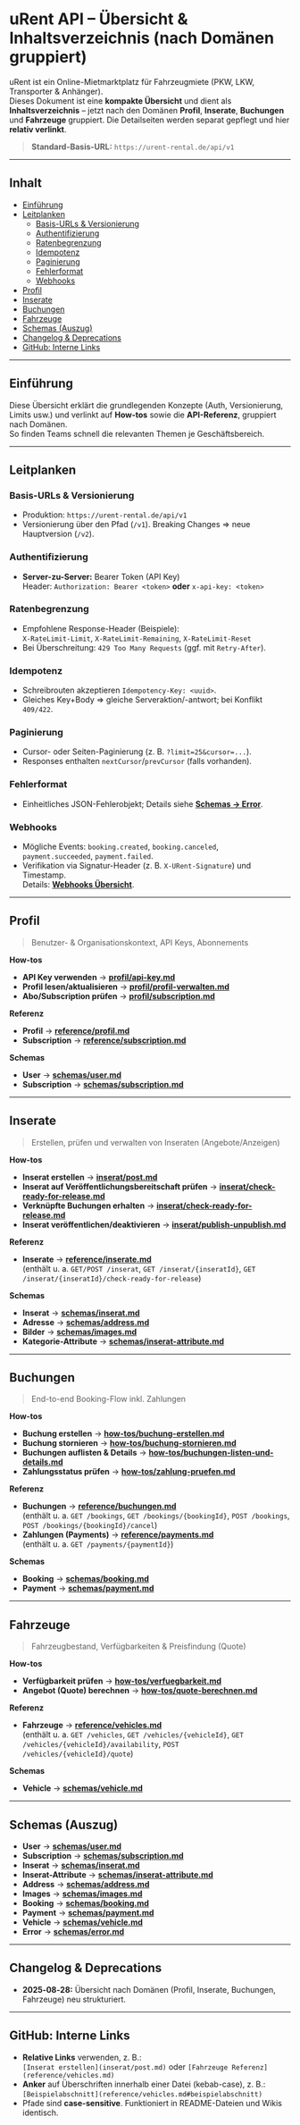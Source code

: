# uRent API – Übersicht & Inhaltsverzeichnis (nach Domänen gruppiert)

uRent ist ein Online-Mietmarktplatz für Fahrzeugmiete (PKW, LKW, Transporter & Anhänger).  
Dieses Dokument ist eine **kompakte Übersicht** und dient als **Inhaltsverzeichnis** – jetzt nach den Domänen **Profil**, **Inserate**, **Buchungen** und **Fahrzeuge** gruppiert. Die Detailseiten werden separat gepflegt und hier **relativ verlinkt**.

> **Standard-Basis-URL:** `https://urent-rental.de/api/v1`

---

## Inhalt

- [Einführung](#einführung)
- [Leitplanken](#leitplanken)
  - [Basis-URLs & Versionierung](#basis-urls--versionierung)
  - [Authentifizierung](#authentifizierung)
  - [Ratenbegrenzung](#ratenbegrenzung)
  - [Idempotenz](#idempotenz)
  - [Paginierung](#paginierung)
  - [Fehlerformat](#fehlerformat)
  - [Webhooks](#webhooks)
- [Profil](#profil)
- [Inserate](#inserate)
- [Buchungen](#buchungen)
- [Fahrzeuge](#fahrzeuge)
- [Schemas (Auszug)](#schemas-auszug)
- [Changelog & Deprecations](#changelog--deprecations)
- [GitHub: Interne Links](#github-interne-links)

---

## Einführung

Diese Übersicht erklärt die grundlegenden Konzepte (Auth, Versionierung, Limits usw.) und verlinkt auf **How-tos** sowie die **API-Referenz**, gruppiert nach Domänen.  
So finden Teams schnell die relevanten Themen je Geschäftsbereich.

---

## Leitplanken

### Basis-URLs & Versionierung
- Produktion: `https://urent-rental.de/api/v1`
- Versionierung über den Pfad (`/v1`). Breaking Changes ⇒ neue Hauptversion (`/v2`).

### Authentifizierung
- **Server-zu-Server:** Bearer Token (API Key)  
  Header: `Authorization: Bearer <token>` **oder** `x-api-key: <token>`

### Ratenbegrenzung
- Empfohlene Response-Header (Beispiele):  
  `X-RateLimit-Limit`, `X-RateLimit-Remaining`, `X-RateLimit-Reset`
- Bei Überschreitung: `429 Too Many Requests` (ggf. mit `Retry-After`).

### Idempotenz
- Schreibrouten akzeptieren `Idempotency-Key: <uuid>`.
- Gleiches Key+Body ⇒ gleiche Serveraktion/-antwort; bei Konflikt `409/422`.

### Paginierung
- Cursor- oder Seiten-Paginierung (z. B. `?limit=25&cursor=...`).
- Responses enthalten `nextCursor`/`prevCursor` (falls vorhanden).

### Fehlerformat
- Einheitliches JSON-Fehlerobjekt; Details siehe **[Schemas → Error](schemas/error.md)**.

### Webhooks
- Mögliche Events: `booking.created`, `booking.canceled`, `payment.succeeded`, `payment.failed`.
- Verifikation via Signatur-Header (z. B. `X-URent-Signature`) und Timestamp.  
  Details: **[Webhooks Übersicht](webhooks/overview.md)**.

---

## Profil

> Benutzer- & Organisationskontext, API Keys, Abonnements

**How-tos**
- **API Key verwenden** → **[profil/api-key.md](profil/api-key.md)**
- **Profil lesen/aktualisieren** → **[profil/profil-verwalten.md](profil/profil-verwalten.md)**
- **Abo/Subscription prüfen** → **[profil/subscription.md](profil/subscription.md)**

**Referenz**
- **Profil** → **[reference/profil.md](reference/profil.md)**
- **Subscription** → **[reference/subscription.md](reference/subscription.md)**

**Schemas**
- **User** → **[schemas/user.md](schemas/user.md)**
- **Subscription** → **[schemas/subscription.md](schemas/subscription.md)**

---

## Inserate

> Erstellen, prüfen und verwalten von Inseraten (Angebote/Anzeigen)

**How-tos**
- **Inserat erstellen** → **[inserat/post.md](inserat/post.md)**
- **Inserat auf Veröffentlichungsbereitschaft prüfen** → **[inserat/check-ready-for-release.md](inserat/check-ready-for-release.md)**
- **Verknüpfte Buchungen erhalten** → **[inserat/check-ready-for-release.md](inserat/bookings.md)**
- **Inserat veröffentlichen/deaktivieren** → **[inserat/publish-unpublish.md](inserat/publish-unpublish.md)**

**Referenz**
- **Inserate** → **[reference/inserate.md](reference/inserate.md)**  
  (enthält u. a. `GET/POST /inserat`, `GET /inserat/{inseratId}`, `GET /inserat/{inseratId}/check-ready-for-release`)

**Schemas**
- **Inserat** → **[schemas/inserat.md](schemas/inserat.md)**
- **Adresse** → **[schemas/address.md](schemas/address.md)**
- **Bilder** → **[schemas/images.md](schemas/images.md)**
- **Kategorie-Attribute** → **[schemas/inserat-attribute.md](schemas/inserat-attribute.md)**

---

## Buchungen

> End-to-end Booking-Flow inkl. Zahlungen

**How-tos**
- **Buchung erstellen** → **[how-tos/buchung-erstellen.md](how-tos/buchung-erstellen.md)**
- **Buchung stornieren** → **[how-tos/buchung-stornieren.md](how-tos/buchung-stornieren.md)**
- **Buchungen auflisten & Details** → **[how-tos/buchungen-listen-und-details.md](how-tos/buchungen-listen-und-details.md)**
- **Zahlungsstatus prüfen** → **[how-tos/zahlung-pruefen.md](how-tos/zahlung-pruefen.md)**

**Referenz**
- **Buchungen** → **[reference/buchungen.md](reference/buchungen.md)**  
  (enthält u. a. `GET /bookings`, `GET /bookings/{bookingId}`, `POST /bookings`, `POST /bookings/{bookingId}/cancel`)
- **Zahlungen (Payments)** → **[reference/payments.md](reference/payments.md)**  
  (enthält u. a. `GET /payments/{paymentId}`)

**Schemas**
- **Booking** → **[schemas/booking.md](schemas/booking.md)**
- **Payment** → **[schemas/payment.md](schemas/payment.md)**

---

## Fahrzeuge

> Fahrzeugbestand, Verfügbarkeiten & Preisfindung (Quote)

**How-tos**
- **Verfügbarkeit prüfen** → **[how-tos/verfuegbarkeit.md](how-tos/verfuegbarkeit.md)**
- **Angebot (Quote) berechnen** → **[how-tos/quote-berechnen.md](how-tos/quote-berechnen.md)**

**Referenz**
- **Fahrzeuge** → **[reference/vehicles.md](reference/vehicles.md)**  
  (enthält u. a. `GET /vehicles`, `GET /vehicles/{vehicleId}`, `GET /vehicles/{vehicleId}/availability`, `POST /vehicles/{vehicleId}/quote`)

**Schemas**
- **Vehicle** → **[schemas/vehicle.md](schemas/vehicle.md)**

---

## Schemas (Auszug)

- **User** → **[schemas/user.md](schemas/user.md)**
- **Subscription** → **[schemas/subscription.md](schemas/subscription.md)**
- **Inserat** → **[schemas/inserat.md](schemas/inserat.md)**
- **Inserat-Attribute** → **[schemas/inserat-attribute.md](schemas/inserat-attribute.md)**
- **Address** → **[schemas/address.md](schemas/address.md)**
- **Images** → **[schemas/images.md](schemas/images.md)**
- **Booking** → **[schemas/booking.md](schemas/booking.md)**
- **Payment** → **[schemas/payment.md](schemas/payment.md)**
- **Vehicle** → **[schemas/vehicle.md](schemas/vehicle.md)**
- **Error** → **[schemas/error.md](schemas/error.md)**

---

## Changelog & Deprecations

- **2025‑08‑28:** Übersicht nach Domänen (Profil, Inserate, Buchungen, Fahrzeuge) neu strukturiert.

---

## GitHub: Interne Links

- **Relative Links** verwenden, z. B.:  
  `[Inserat erstellen](inserat/post.md)` oder `[Fahrzeuge Referenz](reference/vehicles.md)`
- **Anker** auf Überschriften innerhalb einer Datei (kebab-case), z. B.:  
  `[Beispielabschnitt](reference/vehicles.md#beispielabschnitt)`
- Pfade sind **case-sensitive**. Funktioniert in README-Dateien und Wikis identisch.
